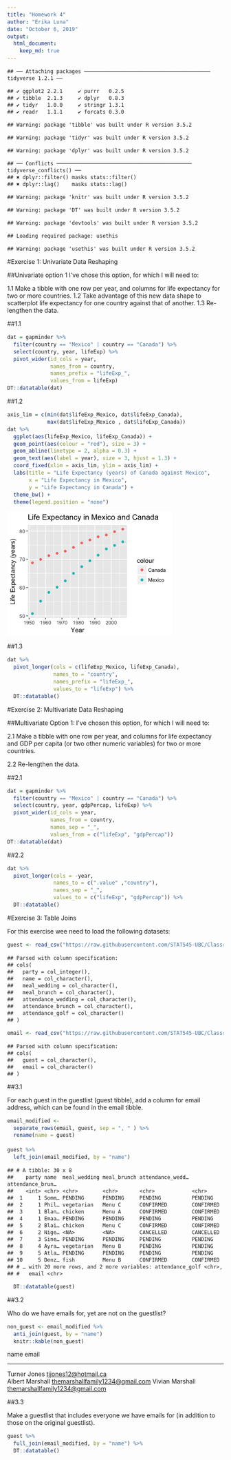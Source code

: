 ```yaml
---
title: "Homework 4"
author: "Erika Luna"
date: "October 6, 2019"
output: 
  html_document:
    keep_md: true
---
```





```
## ── Attaching packages ───────────────────────────────────────── tidyverse 1.2.1 ──
```

```
## ✔ ggplot2 2.2.1     ✔ purrr   0.2.5
## ✔ tibble  2.1.3     ✔ dplyr   0.8.3
## ✔ tidyr   1.0.0     ✔ stringr 1.3.1
## ✔ readr   1.1.1     ✔ forcats 0.3.0
```

```
## Warning: package 'tibble' was built under R version 3.5.2
```

```
## Warning: package 'tidyr' was built under R version 3.5.2
```

```
## Warning: package 'dplyr' was built under R version 3.5.2
```

```
## ── Conflicts ──────────────────────────────────────────── tidyverse_conflicts() ──
## ✖ dplyr::filter() masks stats::filter()
## ✖ dplyr::lag()    masks stats::lag()
```

```
## Warning: package 'knitr' was built under R version 3.5.2
```

```
## Warning: package 'DT' was built under R version 3.5.2
```

```
## Warning: package 'devtools' was built under R version 3.5.2
```

```
## Loading required package: usethis
```

```
## Warning: package 'usethis' was built under R version 3.5.2
```

#Exercise 1: Univariate Data Reshaping

##Univariate option 1
I've chose this option, for which I will need to:

1.1 Make a tibble with one row per year, and columns for life expectancy for two or more countries.
1.2 Take advantage of this new data shape to scatterplot life expectancy for one country against that of another.
1.3 Re-lengthen the data.

##1.1 


```r
dat = gapminder %>%
  filter(country == "Mexico" | country == "Canada") %>%
  select(country, year, lifeExp) %>%
  pivot_wider(id_cols = year,
              names_from = country,
              names_prefix = "lifeExp_",
              values_from = lifeExp)
DT::datatable(dat)
```

<!--html_preserve--><div id="htmlwidget-1cfda2c6f1fb2ccc2039" style="width:100%;height:auto;" class="datatables html-widget"></div>
<script type="application/json" data-for="htmlwidget-1cfda2c6f1fb2ccc2039">{"x":{"filter":"none","data":[["1","2","3","4","5","6","7","8","9","10","11","12"],[1952,1957,1962,1967,1972,1977,1982,1987,1992,1997,2002,2007],[68.75,69.96,71.3,72.13,72.88,74.21,75.76,76.86,77.95,78.61,79.77,80.653],[50.789,55.19,58.299,60.11,62.361,65.032,67.405,69.498,71.455,73.67,74.902,76.195]],"container":"<table class=\"display\">\n  <thead>\n    <tr>\n      <th> <\/th>\n      <th>year<\/th>\n      <th>lifeExp_Canada<\/th>\n      <th>lifeExp_Mexico<\/th>\n    <\/tr>\n  <\/thead>\n<\/table>","options":{"columnDefs":[{"className":"dt-right","targets":[1,2,3]},{"orderable":false,"targets":0}],"order":[],"autoWidth":false,"orderClasses":false}},"evals":[],"jsHooks":[]}</script><!--/html_preserve-->

##1.2

```r
axis_lim = c(min(dat$lifeExp_Mexico, dat$lifeExp_Canada),
             max(dat$lifeExp_Mexico , dat$lifeExp_Canada))
dat %>%
  ggplot(aes(lifeExp_Mexico, lifeExp_Canada)) +
  geom_point(aes(colour = "red"), size = 3) +
  geom_abline(linetype = 2, alpha = 0.3) +
  geom_text(aes(label = year), size = 3, hjust = 1.3) +
  coord_fixed(xlim = axis_lim, ylim = axis_lim) +
  labs(title = "Life Expectancy (years) of Canada against Mexico",
       x = "Life Expectancy in Mexico",
       y = "Life Expectancy in Canada") +
  theme_bw() +
  theme(legend.position = "none")
```

![](hw04_files/figure-html/unnamed-chunk-3-1.png)<!-- -->

##1.3

```r
dat %>%
  pivot_longer(cols = c(lifeExp_Mexico, lifeExp_Canada),
               names_to = "country",
               names_prefix = "lifeExp_",
               values_to = "lifeExp") %>%
  DT::datatable()
```

<!--html_preserve--><div id="htmlwidget-9748e142f43a4229ad2f" style="width:100%;height:auto;" class="datatables html-widget"></div>
<script type="application/json" data-for="htmlwidget-9748e142f43a4229ad2f">{"x":{"filter":"none","data":[["1","2","3","4","5","6","7","8","9","10","11","12","13","14","15","16","17","18","19","20","21","22","23","24"],[1952,1952,1957,1957,1962,1962,1967,1967,1972,1972,1977,1977,1982,1982,1987,1987,1992,1992,1997,1997,2002,2002,2007,2007],["Mexico","Canada","Mexico","Canada","Mexico","Canada","Mexico","Canada","Mexico","Canada","Mexico","Canada","Mexico","Canada","Mexico","Canada","Mexico","Canada","Mexico","Canada","Mexico","Canada","Mexico","Canada"],[50.789,68.75,55.19,69.96,58.299,71.3,60.11,72.13,62.361,72.88,65.032,74.21,67.405,75.76,69.498,76.86,71.455,77.95,73.67,78.61,74.902,79.77,76.195,80.653]],"container":"<table class=\"display\">\n  <thead>\n    <tr>\n      <th> <\/th>\n      <th>year<\/th>\n      <th>country<\/th>\n      <th>lifeExp<\/th>\n    <\/tr>\n  <\/thead>\n<\/table>","options":{"columnDefs":[{"className":"dt-right","targets":[1,3]},{"orderable":false,"targets":0}],"order":[],"autoWidth":false,"orderClasses":false}},"evals":[],"jsHooks":[]}</script><!--/html_preserve-->

#Exercise 2: Multivariate Data Reshaping

##Multivariate Option 1: 
I've chosen this option, for which I will need to:

2.1 Make a tibble with one row per year, and columns for life expectancy and GDP per capita (or two other numeric variables) for two or more countries.

2.2 Re-lengthen the data.


##2.1

```r
dat = gapminder %>%
  filter(country == "Mexico" | country == "Canada") %>%
  select(country, year, gdpPercap, lifeExp) %>%
  pivot_wider(id_cols = year,
              names_from = country,
              names_sep = "_",
              values_from = c("lifeExp", "gdpPercap"))
DT::datatable(dat)
```

<!--html_preserve--><div id="htmlwidget-e87c6e5c74f1c5d74de6" style="width:100%;height:auto;" class="datatables html-widget"></div>
<script type="application/json" data-for="htmlwidget-e87c6e5c74f1c5d74de6">{"x":{"filter":"none","data":[["1","2","3","4","5","6","7","8","9","10","11","12"],[1952,1957,1962,1967,1972,1977,1982,1987,1992,1997,2002,2007],[68.75,69.96,71.3,72.13,72.88,74.21,75.76,76.86,77.95,78.61,79.77,80.653],[50.789,55.19,58.299,60.11,62.361,65.032,67.405,69.498,71.455,73.67,74.902,76.195],[11367.16112,12489.95006,13462.48555,16076.58803,18970.57086,22090.88306,22898.79214,26626.51503,26342.88426,28954.92589,33328.96507,36319.23501],[3478.125529,4131.546641,4581.609385,5754.733883,6809.40669,7674.929108,9611.147541,8688.156003,9472.384295,9767.29753,10742.44053,11977.57496]],"container":"<table class=\"display\">\n  <thead>\n    <tr>\n      <th> <\/th>\n      <th>year<\/th>\n      <th>lifeExp_Canada<\/th>\n      <th>lifeExp_Mexico<\/th>\n      <th>gdpPercap_Canada<\/th>\n      <th>gdpPercap_Mexico<\/th>\n    <\/tr>\n  <\/thead>\n<\/table>","options":{"columnDefs":[{"className":"dt-right","targets":[1,2,3,4,5]},{"orderable":false,"targets":0}],"order":[],"autoWidth":false,"orderClasses":false}},"evals":[],"jsHooks":[]}</script><!--/html_preserve-->

##2.2


```r
dat %>%
  pivot_longer(cols = -year,
               names_to = c(".value" ,"country"),
               names_sep = "_",
               values_to = c("lifeExp", "gdpPercap")) %>%
  DT::datatable()
```

<!--html_preserve--><div id="htmlwidget-cbefee1c71b5f60fe782" style="width:100%;height:auto;" class="datatables html-widget"></div>
<script type="application/json" data-for="htmlwidget-cbefee1c71b5f60fe782">{"x":{"filter":"none","data":[["1","2","3","4","5","6","7","8","9","10","11","12","13","14","15","16","17","18","19","20","21","22","23","24"],[1952,1952,1957,1957,1962,1962,1967,1967,1972,1972,1977,1977,1982,1982,1987,1987,1992,1992,1997,1997,2002,2002,2007,2007],["Canada","Mexico","Canada","Mexico","Canada","Mexico","Canada","Mexico","Canada","Mexico","Canada","Mexico","Canada","Mexico","Canada","Mexico","Canada","Mexico","Canada","Mexico","Canada","Mexico","Canada","Mexico"],[68.75,50.789,69.96,55.19,71.3,58.299,72.13,60.11,72.88,62.361,74.21,65.032,75.76,67.405,76.86,69.498,77.95,71.455,78.61,73.67,79.77,74.902,80.653,76.195],[11367.16112,3478.125529,12489.95006,4131.546641,13462.48555,4581.609385,16076.58803,5754.733883,18970.57086,6809.40669,22090.88306,7674.929108,22898.79214,9611.147541,26626.51503,8688.156003,26342.88426,9472.384295,28954.92589,9767.29753,33328.96507,10742.44053,36319.23501,11977.57496]],"container":"<table class=\"display\">\n  <thead>\n    <tr>\n      <th> <\/th>\n      <th>year<\/th>\n      <th>country<\/th>\n      <th>lifeExp<\/th>\n      <th>gdpPercap<\/th>\n    <\/tr>\n  <\/thead>\n<\/table>","options":{"columnDefs":[{"className":"dt-right","targets":[1,3,4]},{"orderable":false,"targets":0}],"order":[],"autoWidth":false,"orderClasses":false}},"evals":[],"jsHooks":[]}</script><!--/html_preserve-->

#Exercise 3: Table Joins

For this exercise wee need to load the following datasets: 


```r
guest <- read_csv("https://raw.githubusercontent.com/STAT545-UBC/Classroom/master/data/wedding/attend.csv")
```

```
## Parsed with column specification:
## cols(
##   party = col_integer(),
##   name = col_character(),
##   meal_wedding = col_character(),
##   meal_brunch = col_character(),
##   attendance_wedding = col_character(),
##   attendance_brunch = col_character(),
##   attendance_golf = col_character()
## )
```

```r
email <- read_csv("https://raw.githubusercontent.com/STAT545-UBC/Classroom/master/data/wedding/emails.csv")
```

```
## Parsed with column specification:
## cols(
##   guest = col_character(),
##   email = col_character()
## )
```

##3.1

For each guest in the guestlist (guest tibble), add a column for email address, which can be found in the email tibble.



```r
email_modified <- 
  separate_rows(email, guest, sep = ", " ) %>% 
  rename(name = guest)

guest %>% 
  left_join(email_modified, by = "name") 
```

```
## # A tibble: 30 x 8
##    party name  meal_wedding meal_brunch attendance_wedd… attendance_brun…
##    <int> <chr> <chr>        <chr>       <chr>            <chr>           
##  1     1 Somm… PENDING      PENDING     PENDING          PENDING         
##  2     1 Phil… vegetarian   Menu C      CONFIRMED        CONFIRMED       
##  3     1 Blan… chicken      Menu A      CONFIRMED        CONFIRMED       
##  4     1 Emaa… PENDING      PENDING     PENDING          PENDING         
##  5     2 Blai… chicken      Menu C      CONFIRMED        CONFIRMED       
##  6     2 Nige… <NA>         <NA>        CANCELLED        CANCELLED       
##  7     3 Sine… PENDING      PENDING     PENDING          PENDING         
##  8     4 Ayra… vegetarian   Menu B      PENDING          PENDING         
##  9     5 Atla… PENDING      PENDING     PENDING          PENDING         
## 10     5 Denz… fish         Menu B      CONFIRMED        CONFIRMED       
## # … with 20 more rows, and 2 more variables: attendance_golf <chr>,
## #   email <chr>
```

```r
  DT::datatable(guest)
```

<!--html_preserve--><div id="htmlwidget-45d28123971943c6cc0a" style="width:100%;height:auto;" class="datatables html-widget"></div>
<script type="application/json" data-for="htmlwidget-45d28123971943c6cc0a">{"x":{"filter":"none","data":[["1","2","3","4","5","6","7","8","9","10","11","12","13","14","15","16","17","18","19","20","21","22","23","24","25","26","27","28","29","30"],[1,1,1,1,2,2,3,4,5,5,5,6,6,7,7,8,9,10,11,12,12,12,12,12,13,13,14,14,15,15],["Sommer Medrano","Phillip Medrano","Blanka Medrano","Emaan Medrano","Blair Park","Nigel Webb","Sinead English","Ayra Marks","Atlanta Connolly","Denzel Connolly","Chanelle Shah","Jolene Welsh","Hayley Booker","Amayah Sanford","Erika Foley","Ciaron Acosta","Diana Stuart","Cosmo Dunkley","Cai Mcdaniel","Daisy-May Caldwell","Martin Caldwell","Violet Caldwell","Nazifa Caldwell","Eric Caldwell","Rosanna Bird","Kurtis Frost","Huma Stokes","Samuel Rutledge","Eddison Collier","Stewart Nicholls"],["PENDING","vegetarian","chicken","PENDING","chicken",null,"PENDING","vegetarian","PENDING","fish","chicken",null,"vegetarian",null,"PENDING","PENDING","vegetarian","PENDING","fish","chicken","PENDING","PENDING","chicken","chicken","vegetarian","PENDING",null,"chicken","PENDING","chicken"],["PENDING","Menu C","Menu A","PENDING","Menu C",null,"PENDING","Menu B","PENDING","Menu B","Menu C",null,"Menu C","PENDING","PENDING","Menu A","Menu C","PENDING","Menu C","Menu B","PENDING","PENDING","PENDING","Menu B","Menu C","PENDING",null,"Menu C","PENDING","Menu B"],["PENDING","CONFIRMED","CONFIRMED","PENDING","CONFIRMED","CANCELLED","PENDING","PENDING","PENDING","CONFIRMED","CONFIRMED","CANCELLED","CONFIRMED","CANCELLED","PENDING","PENDING","CONFIRMED","PENDING","CONFIRMED","CONFIRMED","PENDING","PENDING","PENDING","CONFIRMED","CONFIRMED","PENDING","CANCELLED","CONFIRMED","PENDING","CONFIRMED"],["PENDING","CONFIRMED","CONFIRMED","PENDING","CONFIRMED","CANCELLED","PENDING","PENDING","PENDING","CONFIRMED","CONFIRMED","CANCELLED","CONFIRMED","PENDING","PENDING","PENDING","CONFIRMED","PENDING","CONFIRMED","CONFIRMED","PENDING","PENDING","PENDING","CONFIRMED","CONFIRMED","PENDING","CANCELLED","CONFIRMED","PENDING","CONFIRMED"],["PENDING","CONFIRMED","CONFIRMED","PENDING","CONFIRMED","CANCELLED","PENDING","PENDING","PENDING","CONFIRMED","CONFIRMED","CANCELLED","CONFIRMED","PENDING","PENDING","PENDING","CONFIRMED","PENDING","CONFIRMED","CONFIRMED","PENDING","PENDING","PENDING","CONFIRMED","CONFIRMED","PENDING","CANCELLED","CONFIRMED","PENDING","CONFIRMED"]],"container":"<table class=\"display\">\n  <thead>\n    <tr>\n      <th> <\/th>\n      <th>party<\/th>\n      <th>name<\/th>\n      <th>meal_wedding<\/th>\n      <th>meal_brunch<\/th>\n      <th>attendance_wedding<\/th>\n      <th>attendance_brunch<\/th>\n      <th>attendance_golf<\/th>\n    <\/tr>\n  <\/thead>\n<\/table>","options":{"columnDefs":[{"className":"dt-right","targets":1},{"orderable":false,"targets":0}],"order":[],"autoWidth":false,"orderClasses":false}},"evals":[],"jsHooks":[]}</script><!--/html_preserve-->

##3.2

Who do we have emails for, yet are not on the guestlist?


```r
non_guest <- email_modified %>%
  anti_join(guest, by = "name")
  knitr::kable(non_guest)
```



name              email                           
----------------  --------------------------------
Turner Jones      tjjones12@hotmail.ca            
Albert Marshall   themarshallfamily1234@gmail.com 
Vivian Marshall   themarshallfamily1234@gmail.com 

##3.3

Make a guestlist that includes everyone we have emails for (in addition to those on the original guestlist).


```r
guest %>% 
  full_join(email_modified, by = "name") %>%
  DT::datatable()
```

<!--html_preserve--><div id="htmlwidget-84d172a8568f28994d26" style="width:100%;height:auto;" class="datatables html-widget"></div>
<script type="application/json" data-for="htmlwidget-84d172a8568f28994d26">{"x":{"filter":"none","data":[["1","2","3","4","5","6","7","8","9","10","11","12","13","14","15","16","17","18","19","20","21","22","23","24","25","26","27","28","29","30","31","32","33"],[1,1,1,1,2,2,3,4,5,5,5,6,6,7,7,8,9,10,11,12,12,12,12,12,13,13,14,14,15,15,null,null,null],["Sommer Medrano","Phillip Medrano","Blanka Medrano","Emaan Medrano","Blair Park","Nigel Webb","Sinead English","Ayra Marks","Atlanta Connolly","Denzel Connolly","Chanelle Shah","Jolene Welsh","Hayley Booker","Amayah Sanford","Erika Foley","Ciaron Acosta","Diana Stuart","Cosmo Dunkley","Cai Mcdaniel","Daisy-May Caldwell","Martin Caldwell","Violet Caldwell","Nazifa Caldwell","Eric Caldwell","Rosanna Bird","Kurtis Frost","Huma Stokes","Samuel Rutledge","Eddison Collier","Stewart Nicholls","Turner Jones","Albert Marshall","Vivian Marshall"],["PENDING","vegetarian","chicken","PENDING","chicken",null,"PENDING","vegetarian","PENDING","fish","chicken",null,"vegetarian",null,"PENDING","PENDING","vegetarian","PENDING","fish","chicken","PENDING","PENDING","chicken","chicken","vegetarian","PENDING",null,"chicken","PENDING","chicken",null,null,null],["PENDING","Menu C","Menu A","PENDING","Menu C",null,"PENDING","Menu B","PENDING","Menu B","Menu C",null,"Menu C","PENDING","PENDING","Menu A","Menu C","PENDING","Menu C","Menu B","PENDING","PENDING","PENDING","Menu B","Menu C","PENDING",null,"Menu C","PENDING","Menu B",null,null,null],["PENDING","CONFIRMED","CONFIRMED","PENDING","CONFIRMED","CANCELLED","PENDING","PENDING","PENDING","CONFIRMED","CONFIRMED","CANCELLED","CONFIRMED","CANCELLED","PENDING","PENDING","CONFIRMED","PENDING","CONFIRMED","CONFIRMED","PENDING","PENDING","PENDING","CONFIRMED","CONFIRMED","PENDING","CANCELLED","CONFIRMED","PENDING","CONFIRMED",null,null,null],["PENDING","CONFIRMED","CONFIRMED","PENDING","CONFIRMED","CANCELLED","PENDING","PENDING","PENDING","CONFIRMED","CONFIRMED","CANCELLED","CONFIRMED","PENDING","PENDING","PENDING","CONFIRMED","PENDING","CONFIRMED","CONFIRMED","PENDING","PENDING","PENDING","CONFIRMED","CONFIRMED","PENDING","CANCELLED","CONFIRMED","PENDING","CONFIRMED",null,null,null],["PENDING","CONFIRMED","CONFIRMED","PENDING","CONFIRMED","CANCELLED","PENDING","PENDING","PENDING","CONFIRMED","CONFIRMED","CANCELLED","CONFIRMED","PENDING","PENDING","PENDING","CONFIRMED","PENDING","CONFIRMED","CONFIRMED","PENDING","PENDING","PENDING","CONFIRMED","CONFIRMED","PENDING","CANCELLED","CONFIRMED","PENDING","CONFIRMED",null,null,null],["sommm@gmail.com","sommm@gmail.com","sommm@gmail.com","sommm@gmail.com","bpark@gmail.com","bpark@gmail.com","singlish@hotmail.ca","marksa42@gmail.com",null,null,null,"jw1987@hotmail.com","jw1987@hotmail.com","erikaaaaaa@gmail.com","erikaaaaaa@gmail.com","shining_ciaron@gmail.com","doodledianastu@gmail.com",null,null,"caldwellfamily5212@gmail.com","caldwellfamily5212@gmail.com","caldwellfamily5212@gmail.com","caldwellfamily5212@gmail.com","caldwellfamily5212@gmail.com","rosy1987b@gmail.com","rosy1987b@gmail.com","humastokes@gmail.com","humastokes@gmail.com","eddison.collier@gmail.com","eddison.collier@gmail.com","tjjones12@hotmail.ca","themarshallfamily1234@gmail.com","themarshallfamily1234@gmail.com"]],"container":"<table class=\"display\">\n  <thead>\n    <tr>\n      <th> <\/th>\n      <th>party<\/th>\n      <th>name<\/th>\n      <th>meal_wedding<\/th>\n      <th>meal_brunch<\/th>\n      <th>attendance_wedding<\/th>\n      <th>attendance_brunch<\/th>\n      <th>attendance_golf<\/th>\n      <th>email<\/th>\n    <\/tr>\n  <\/thead>\n<\/table>","options":{"columnDefs":[{"className":"dt-right","targets":1},{"orderable":false,"targets":0}],"order":[],"autoWidth":false,"orderClasses":false}},"evals":[],"jsHooks":[]}</script><!--/html_preserve-->
